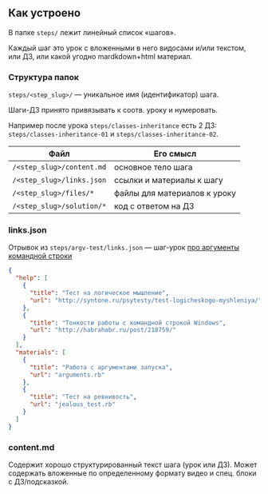 ## Как устроено
В папке `steps/` лежит линейный список «шагов».

Каждый шаг это урок с вложенными в него видосами и/или текстом, или ДЗ, 
или какой угодно mardkdown+html материал.

### Структура папок

`steps/<step_slug>/` — уникальное имя (идентификатор) шага. 

Шаги-ДЗ принято привязывать к соотв. уроку и нумеровать. 

Например после урока `steps/classes-inheritance` есть 2 ДЗ: `steps/classes-inheritance-01` и `steps/classes-inheritance-02`.


| Файл | Его смысл |
|----------------------|-----------------------------|
| `/<step_slug>/content.md` | основное тело шага |
| `/<step_slug>/links.json` | ссылки и материалы к шагу |
| `/<step_slug>/files/*` | файлы для материалов к уроку |
| `/<step_slug>/solution/*` | код с ответом на ДЗ |


### links.json

Отрывок из `steps/argv-test/links.json` — шаг-урок [про аргументы командной строки](https://github.com/aristofun/rubyrush/tree/master/steps/argv-test)

```json
{
  "help": [
    {
      "title": "Тест на логическое мышление",
      "url": "http://syntone.ru/psytesty/test-logicheskogo-myshleniya/"
    },
    {
      "title": "Тонкости работы с командной строкой Windows",
      "url": "http://habrahabr.ru/post/218759/"
    }
  ],
  "materials": [
    {
      "title": "Работа с аргументами запуска",
      "url": "arguments.rb"
    },
    {
      "title": "Тест на ревнивость",
      "url": "jealous_test.rb"
    }
  ]
}
```

### content.md

Содержит хорошо структурированный текст шага (урок или ДЗ). Может содержать вложенные по определенному формату видео и спец. блоки с ДЗ/подсказкой.
